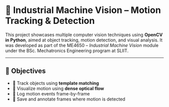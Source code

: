# 🎯 Industrial Machine Vision – Motion Tracking & Detection

This project showcases multiple computer vision techniques using **OpenCV in Python**, aimed at object tracking, motion detection, and visual analysis. It was developed as part of the ME4650 – *Industrial Machine Vision* module under the BSc. Mechatronics Engineering program at SLIIT.

---

## 🧠 Objectives

- 📌 Track objects using **template matching**
- 📌 Visualize motion using **dense optical flow**
- 📌 Log motion events frame-by-frame
- 📌 Save and annotate frames where motion is detected



